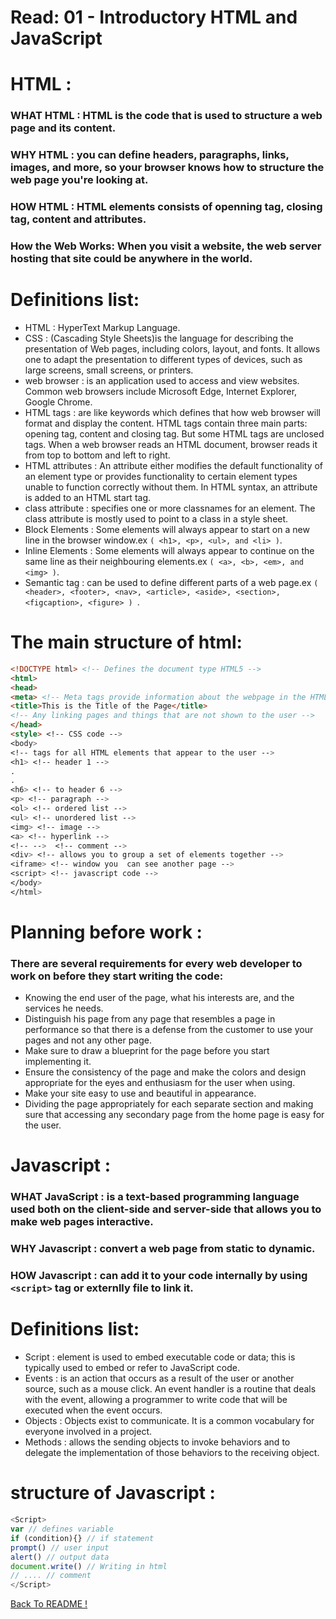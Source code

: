 # Read: 01 - Introductory HTML and JavaScript
# HTML :
### WHAT HTML : HTML is the code that is used to structure a web page and its content. ‏
### WHY HTML : you can define headers, paragraphs, links, images, and more, so your browser knows how to structure the web page you're looking at.
### HOW HTML : HTML elements consists of openning tag, closing tag, content and attributes.
### How the Web Works: When you visit a website, the web server hosting that site could be anywhere in the  world.
# Definitions list:
* HTML : HyperText Markup Language.
* CSS : (Cascading Style Sheets)is the language for describing the presentation of Web pages, including colors, layout, and fonts. It allows one to adapt the presentation to different types of devices, such as large screens, small screens, or printers.
* web browser : is an application used to access and view websites. Common web browsers include Microsoft Edge, Internet Explorer, Google Chrome.
* HTML tags : are like keywords which defines that how web browser will format and display the content. HTML tags contain three main parts: opening tag, content and closing tag. But some HTML tags are unclosed tags. When a web browser reads an HTML document, browser reads it from top to bottom and left to right.
* HTML attributes : An attribute either modifies the default functionality of an element type or provides functionality to certain element types unable to function correctly without them. In HTML syntax, an attribute is added to an HTML start tag.
* class attribute : specifies one or more classnames for an element. The class attribute is mostly used to point to a class in a style sheet.
* Block Elements : Some elements will always  appear to start on a new line in  the browser window.ex ``` ( <h1>, <p>, <ul>, and <li> ) ```.
* Inline Elements : Some elements will always  appear to continue on the  same line as their neighbouring  elements.ex ``` ( <a>, <b>, <em>, and <img> ) ```.
* Semantic tag : can be used to define different parts of a web page.ex ```( <header>, <footer>, <nav>, <article>, <aside>, <section>, <figcaption>, <figure> ) ```.
# The main structure of html:

```HTML
<!DOCTYPE html> <!-- Defines the document type HTML5 -->
<html>
<head>
<meta> <!-- Meta tags provide information about the webpage in the HTML of the document -->
<title>This is the Title of the Page</title>
<!-- Any linking pages and things that are not shown to the user -->
</head>
<style> <!-- CSS code -->
<body>
<!-- tags for all HTML elements that appear to the user -->
<h1> <!-- header 1 -->
.
.
<h6> <!-- to header 6 -->
<p> <!-- paragraph -->
<ol> <!-- ordered list -->
<ul> <!-- unordered list -->
<img> <!-- image -->
<a> <!-- hyperlink -->
<!-- -->  <!-- comment -->
<div> <!-- allows you to group a set of elements together -->
<iframe> <!-- window you  can see another page -->
<script> <!-- javascript code -->
</body>
</html> 
```

# Planning before work :
### There are several requirements for every web developer to work on before they start writing the code:
* Knowing the end user of the page, what his interests are, and the services he needs.
* Distinguish his page from any page that resembles a page in performance so that there is a defense from the customer to use your pages and not any other page.
* Make sure to draw a blueprint for the page before you start implementing it.
* Ensure the consistency of the page and make the colors and design appropriate for the eyes and enthusiasm for the user when using.
* Make your site easy to use and beautiful in appearance.
* Dividing the page appropriately for each separate section and making sure that accessing any secondary page from the home page is easy for the user.
# Javascript :
### WHAT JavaScript : is a text-based programming language used both on the client-side and server-side that allows you to make web pages interactive.
### WHY Javascript : convert a web page from static to dynamic.
### HOW Javascript : can add it to your code internally by using ``` <script> ``` tag or externlly file to link it.
# Definitions list:
* Script : element is used to embed executable code or data; this is typically used to embed or refer to JavaScript code.
* Events : is an action that occurs as a result of the user or another source, such as a mouse click. An event handler is a routine that deals with the event, allowing a programmer to write code that will be executed when the event occurs.
* Objects : Objects exist to communicate. It is a common vocabulary for everyone involved in a project.
* Methods : allows the sending objects to invoke behaviors and to delegate the implementation of those behaviors to the receiving object.
# structure of Javascript :

```Javascript
<Script>
var // defines variable
if (condition){} // if statement
prompt() // user input
alert() // output data
document.write() // Writing in html
// .... // comment
</Script> 
```


[ Back To README !]( https://yousefabujalboush.github.io/reading-notes/ )